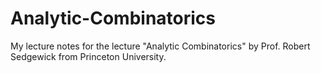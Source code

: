 # Analytic-Combinatorics
My lecture notes for the lecture "Analytic Combinatorics" by Prof. Robert Sedgewick from Princeton University.
